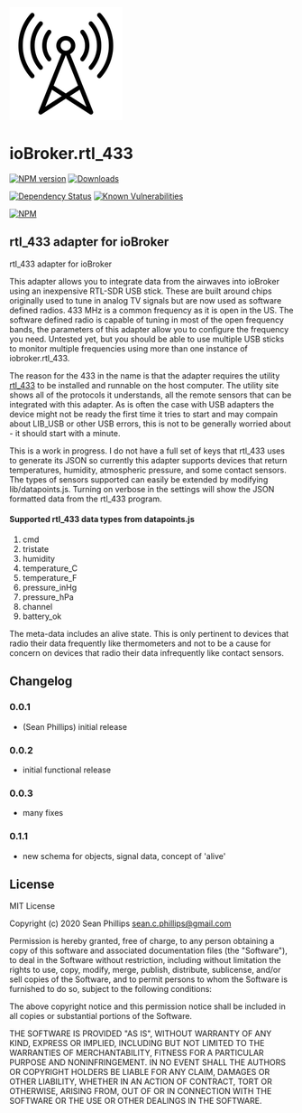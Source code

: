 ![Logo](admin/rtl_433.png)
# ioBroker.rtl_433

[![NPM version](http://img.shields.io/npm/v/iobroker.rtl_433.svg)](https://www.npmjs.com/package/iobroker.rtl_433)
[![Downloads](https://img.shields.io/npm/dm/iobroker.rtl_433.svg)](https://www.npmjs.com/package/iobroker.rtl_433)
<!-- ![Number of Installations (latest)](http://iobroker.live/badges/rtl_433-installed.svg)
![Number of Installations (stable)](http://iobroker.live/badges/rtl_433-stable.svg) -->
[![Dependency Status](https://img.shields.io/david/phillipssc/iobroker.rtl_433.svg)](https://david-dm.org/phillipssc/ioBroker.rtl_433)
[![Known Vulnerabilities](https://snyk.io/test/github/phillipssc/ioBroker.rtl_433/badge.svg)](https://snyk.io/test/github/phillipssc/ioBroker.rtl_433)

[![NPM](https://nodei.co/npm/iobroker.rtl_433.png?downloads=true)](https://nodei.co/npm/ioBroker.rtl_433/)

## rtl_433 adapter for ioBroker

rtl_433 adapter for ioBroker

This adapter allows you to integrate data from the airwaves into ioBroker using an inexpensive RTL-SDR USB stick.  These are built around chips originally used to tune in analog TV signals but are now used as software defined radios.  433 MHz is a common frequency as it is open in the US.  The software defined radio is capable of tuning in most of the open frequency bands, the parameters of this adapter allow you to configure the frequency you need.  Untested yet, but you should be able to use multiple USB sticks to monitor multiple frequencies using more than one instance of iobroker.rtl_433.

The reason for the 433 in the name is that the adapter requires the utility [rtl_433](https://github.com/merbanan/rtl_433) to be installed and runnable on the host computer.  The utility site shows all of the protocols it understands, all the remote sensors that can be integrated with this adapter. As is often the case with USB adapters the device might not be ready the first time it tries to start and may compain about LIB_USB or other USB errors, this is not to be generally worried about - it should start with a minute.

This is a work in progress.  I do not have a full set of keys that rtl_433 uses to generate its JSON so currently this adapter supports devices that return temperatures, humidity, atmospheric pressure, and some contact sensors.   The types of sensors supported can easily be extended by modifying lib/datapoints.js.  Turning on verbose in the settings will show the JSON formatted data from the rtl_433 program.

#### Supported rtl_433 data types from datapoints.js
1. cmd
1. tristate
1. humidity
1. temperature_C
1. temperature_F
1. pressure_inHg
1. pressure_hPa
1. channel
1. battery_ok

The meta-data includes an alive state.  This is only pertinent to devices that radio their data frequently like thermometers and not to be a cause for concern on devices that radio their data infrequently like contact sensors.

## Changelog

### 0.0.1
* (Sean Phillips) initial release
### 0.0.2
* initial functional release
### 0.0.3
* many fixes
### 0.1.1
* new schema for objects, signal data, concept of 'alive'

## License
MIT License

Copyright (c) 2020 Sean Phillips <sean.c.phillips@gmail.com>

Permission is hereby granted, free of charge, to any person obtaining a copy
of this software and associated documentation files (the "Software"), to deal
in the Software without restriction, including without limitation the rights
to use, copy, modify, merge, publish, distribute, sublicense, and/or sell
copies of the Software, and to permit persons to whom the Software is
furnished to do so, subject to the following conditions:

The above copyright notice and this permission notice shall be included in all
copies or substantial portions of the Software.

THE SOFTWARE IS PROVIDED "AS IS", WITHOUT WARRANTY OF ANY KIND, EXPRESS OR
IMPLIED, INCLUDING BUT NOT LIMITED TO THE WARRANTIES OF MERCHANTABILITY,
FITNESS FOR A PARTICULAR PURPOSE AND NONINFRINGEMENT. IN NO EVENT SHALL THE
AUTHORS OR COPYRIGHT HOLDERS BE LIABLE FOR ANY CLAIM, DAMAGES OR OTHER
LIABILITY, WHETHER IN AN ACTION OF CONTRACT, TORT OR OTHERWISE, ARISING FROM,
OUT OF OR IN CONNECTION WITH THE SOFTWARE OR THE USE OR OTHER DEALINGS IN THE
SOFTWARE.